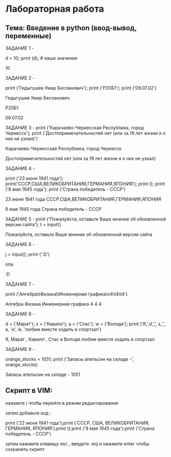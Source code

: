 # Лабораторная работа
## Тема: Введение в python (ввод-вывод, переменные)

ЗАДАНИЕ 1 - 

d = 10; print (d); # наше значение 

10

ЗАДАНИЕ 2 - 

print ('Гедыгушев Умар Бесланович'); print ('Р20Б1'); print ('09.07.02')

Гедыгушев Умар Бесланович

Р20Б1

09.07.02

ЗАДАНИЕ 3 - 
print ('Карачаево-Черкесская Республика, город Черкесск'); print ('Достопримечательностей нет (или за 19 лет жизни я о них не узнал)')

Карачаево-Черкесская Республика, город Черкесск

Достопримечательностей нет (или за 19 лет жизни я о них не узнал)

ЗАДАНИЕ 4 - 

print ('23 июня 1941 года'); print('СССР,США,ВЕЛИКОБРИТАНИЯ,ГЕРМАНИЯ,ЯПОНИЯ'); print (); print ('8 мая 1945 года'); print ('Страна победитель - СССР')

23 июня 1941 года
СССР,США,ВЕЛИКОБРИТАНИЯ,ГЕРМАНИЯ,ЯПОНИЯ

8 мая 1945 года
Страна победитель - СССР

ЗАДАНИЕ 5 - 
print ('Пожалуйста, оставьте Ваше мнение об обновленной версии сайта'); t = input()

Пожалуйста, оставьте Ваше мнение об обновленной версии сайта

ЗАДАНИЕ 6 - 

j = input(); print (':D')

опа

:D

ЗАДАНИЕ 7 - 

print ('Алгебра\tФизика\tИнженерная графика\n4\t4\t4')

Алгебра Физика  Инженерная графика
4       4       4

ЗАДАНИЕ 8 - 

d = ('Марат'); s = ('Кирилл'); a = ('Стас'); w = ('Володя'); print ('Я,',d,',', s,',', a, 'и', w, 'любим вместе ходить в спортзал')

Я, Марат , Кирилл , Стас и Володя любим вместе ходить в спортзал

ЗАДАНИЕ 9 - 

orange_stocks = 1051; print ('Запасы апельсин на складе -', orange_stocks)

Запасы апельсин на складе - 1051
 
## Скрипт в VIM: 

нажмите i чтобы перейти в режим редактирования

затем добавьте код : 

print ('22 июня 1941 года');print ('СССР, США, ВЕЛИКОБРИТАНИЯ, ГЕРМАНИЯ, ЯПОНИЯ');print ();print ('9 мая 1945 года');print ('Страна победитель - СССР') 

затем нажмите клавишу esc , введите :wq и нажмите enter чтобы сохранить скрипт

